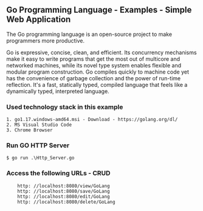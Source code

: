 ## Go Programming Language - Examples - Simple Web Application

The Go programming language is an open-source project to make programmers more productive.

Go is expressive, concise, clean, and efficient. Its concurrency mechanisms make it easy to write programs that get the most out of multicore and networked machines, while its novel type system enables flexible and modular program construction. Go compiles quickly to machine code yet has the convenience of garbage collection and the power of run-time reflection. It's a fast, statically typed, compiled language that feels like a dynamically typed, interpreted language.


### Used technology stack in this example

	1. go1.17.windows-amd64.msi - Download - https://golang.org/dl/
	2. MS Visual Studio Code
    3. Chrome Browser

### Run GO HTTP Server

    $ go run .\Http_Server.go

### Access the following URLs - CRUD

        http: //localhost:8080/view/GoLang
		http: //localhost:8080/save/GoLang
		http: //localhost:8080/edit/GoLang
		http: //localhost:8080/delete/GoLang